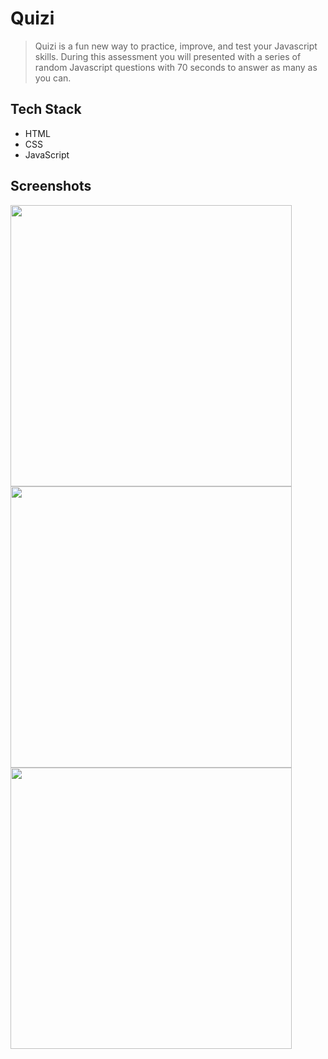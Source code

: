 # Quizi

> Quizi is a fun new way to practice, improve, and test your Javascript skills. During this assessment you will presented with a series of random Javascript questions with 70 seconds to answer as many as you can.

## Tech Stack

- HTML
- CSS
- JavaScript

## Screenshots

<p float="left">
<img src="https://imgur.com/Screenshot (4).png" height="450" />
<img src="https://imgur.com/E83bkas.png" height="450" />
<img src="https://imgur.com/rjSFgBi.png" height="450" />
</p>
